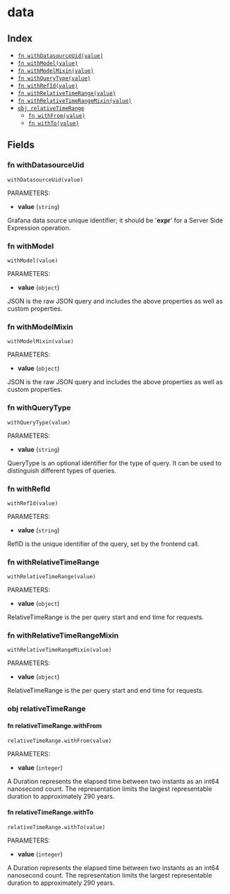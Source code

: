 # data



## Index

* [`fn withDatasourceUid(value)`](#fn-withdatasourceuid)
* [`fn withModel(value)`](#fn-withmodel)
* [`fn withModelMixin(value)`](#fn-withmodelmixin)
* [`fn withQueryType(value)`](#fn-withquerytype)
* [`fn withRefId(value)`](#fn-withrefid)
* [`fn withRelativeTimeRange(value)`](#fn-withrelativetimerange)
* [`fn withRelativeTimeRangeMixin(value)`](#fn-withrelativetimerangemixin)
* [`obj relativeTimeRange`](#obj-relativetimerange)
  * [`fn withFrom(value)`](#fn-relativetimerangewithfrom)
  * [`fn withTo(value)`](#fn-relativetimerangewithto)

## Fields

### fn withDatasourceUid

```jsonnet
withDatasourceUid(value)
```

PARAMETERS:

* **value** (`string`)

Grafana data source unique identifier; it should be '__expr__' for a Server Side Expression operation.
### fn withModel

```jsonnet
withModel(value)
```

PARAMETERS:

* **value** (`object`)

JSON is the raw JSON query and includes the above properties as well as custom properties.
### fn withModelMixin

```jsonnet
withModelMixin(value)
```

PARAMETERS:

* **value** (`object`)

JSON is the raw JSON query and includes the above properties as well as custom properties.
### fn withQueryType

```jsonnet
withQueryType(value)
```

PARAMETERS:

* **value** (`string`)

QueryType is an optional identifier for the type of query.
It can be used to distinguish different types of queries.
### fn withRefId

```jsonnet
withRefId(value)
```

PARAMETERS:

* **value** (`string`)

RefID is the unique identifier of the query, set by the frontend call.
### fn withRelativeTimeRange

```jsonnet
withRelativeTimeRange(value)
```

PARAMETERS:

* **value** (`object`)

RelativeTimeRange is the per query start and end time
for requests.
### fn withRelativeTimeRangeMixin

```jsonnet
withRelativeTimeRangeMixin(value)
```

PARAMETERS:

* **value** (`object`)

RelativeTimeRange is the per query start and end time
for requests.
### obj relativeTimeRange


#### fn relativeTimeRange.withFrom

```jsonnet
relativeTimeRange.withFrom(value)
```

PARAMETERS:

* **value** (`integer`)

A Duration represents the elapsed time between two instants
as an int64 nanosecond count. The representation limits the
largest representable duration to approximately 290 years.
#### fn relativeTimeRange.withTo

```jsonnet
relativeTimeRange.withTo(value)
```

PARAMETERS:

* **value** (`integer`)

A Duration represents the elapsed time between two instants
as an int64 nanosecond count. The representation limits the
largest representable duration to approximately 290 years.